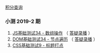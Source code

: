 
[积分查询](https://www.zhangxinxu.com/php/quiz)

### 小测 2019-2 期
1. [JS基础测试34 - 数组操作](https://github.com/JaimeCheng/zxx-quiz-summary/issues/1) （ [答疑录播](https://www.bilibili.com/video/av58170184) ）
2. [DOM基础测试34 - 节点遍历](https://github.com/JaimeCheng/zxx-quiz-summary/issues/2) （ [答疑录播](https://www.bilibili.com/video/av58980453) ）
3. [CSS基础测试9 - 标题打点](https://github.com/JaimeCheng/zxx-quiz-summary/issues/3)
